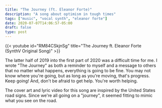 ```yaml
---
title: "The Journey (ft. Eleanor Forte)"
description: "A song about optimism in tough times"
tags: ["music", "vocal synth", "eleanor forte"]
date: 2020-07-07T14:06:57-05:00
draft: false
type: post
---
```


{{< youtube id="RM84CSkjnSg" title="The Journey ft. Eleanor Forte (SynthV Original Song)" >}}

The latter half of 2019 into the first part of 2020 was a difficult time for me. I wrote "The Journey" as both a reminder to myself and a message to others that no matter what happens, everything is going to be fine. You may not know where you're going, but as long as you're moving, that's progress. Keep going! And, don't be afraid to get help. You're worth helping.

The cover art and lyric video for this song are inspired by the United States road signs. Since we're all going on a "journey", it seemed fitting to mimic what you see on the road.


